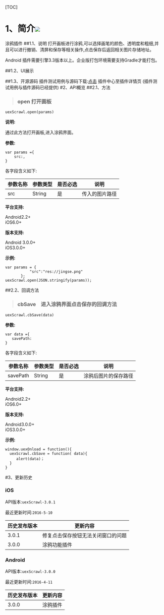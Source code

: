 [TOC]

 # 1、简介[![](http://appcan-download.oss-cn-beijing.aliyuncs.com/%E5%85%AC%E6%B5%8B%2Fgf.png)]()
 涂鸦插件
##1.1、说明
 打开画板进行涂鸦,可以选择画笔的颜色、透明度和粗细,并且可以进行撤销、清屏和保存等相关操作,点击保存后返回相关图片存储地址。 
  
 Android 插件需要引擎3.3版本以上。企业版打包环境需要支持Gradle才能打包。

##1.2、UI展示

##1.3、开源源码
插件测试用例与源码下载:[点击]() 插件中心至插件详情页 (插件测试用例与插件源码已经提供)
#2、API概览
 ##2.1、方法

> ### open 打开画板

`uexScrawl.open(params)`

**说明:**

通过此方法打开画板,进入涂鸦界面。

**参数:**

```
var params ={
    src:,
}
```

各字段含义如下:

| 参数名称 | 参数类型 | 是否必选 | 说明 |
| ----- | ----- | ----- | ----- |
| src | String | 是 | 传入的图片路径 |

 

**平台支持:**

Android2.2+    
iOS6.0+

**版本支持:**

Android 3.0.0+    
iOS3.0.0+

**示例:**

```
var params = {
           "src":"res://jingse.png"
       };
uexScrawl.open(JSON.stringify(params));
```

##2.2、回调方法
> ### cbSave　进入涂鸦界面点击保存的回调方法

`uexScrawl.cbSave(data)`

**参数:**

 ```
var data ={
    savePath: 
}
```

各字段含义如下:

| 参数名称 | 参数类型 | 是否必选 | 说明 |
| ----- | ----- | ----- | ----- |
| savePath | String | 是 | 涂鸦后图片的保存路径 |

**平台支持:**

Android2.2+    
iOS6.0+

**版本支持:**

Android3.0.0+    
iOS3.0.0+

**示例:**

```
window.uexOnload = function(){
  uexScrawl.cbSave = function( data){
     alert(data)；
  }
}
```

#3、更新历史 

### iOS

API版本:`uexScrawl-3.0.1`

最近更新时间:`2016-5-10`

| 历史发布版本 | 更新内容 |
| ----- | ----- |
| 3.0.1 | 修复点击保存按钮无法关闭窗口的问题 |
| 3.0.0 | 涂鸦功能插件 |

### Android

API版本:`uexScrawl-3.0.0`

最近更新时间:`2016-4-11`

| 历史发布版本 | 更新内容 |
| ----- | ----- |
| 3.0.0 | 涂鸦插件 |
